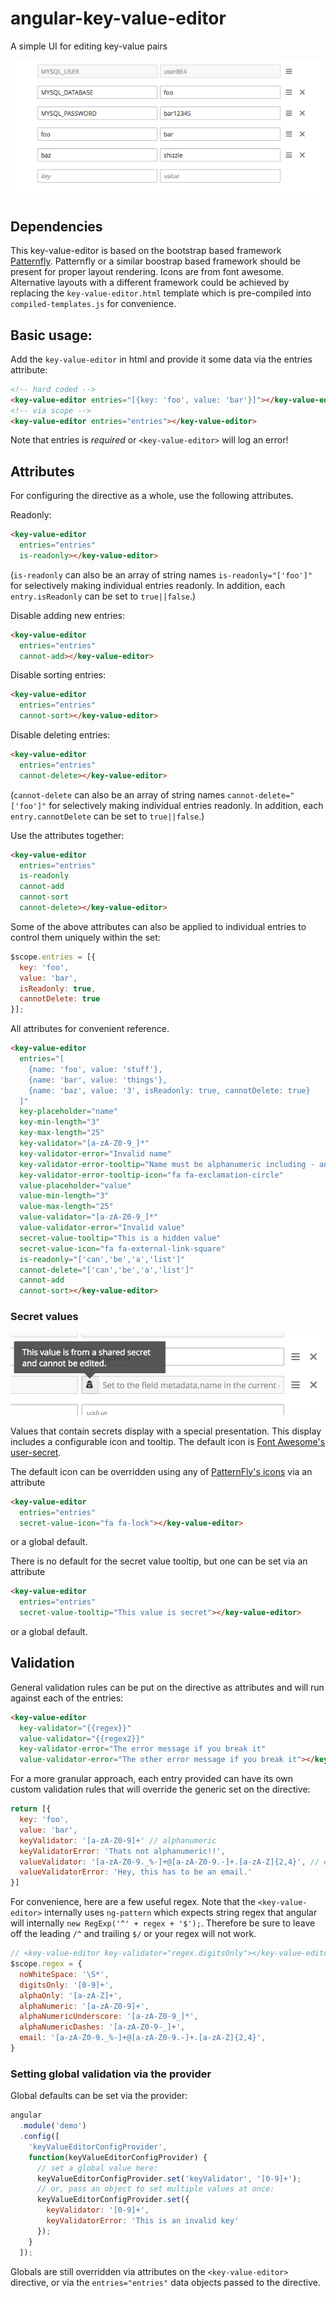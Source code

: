 # angular-key-value-editor
A simple UI for editing key-value pairs

![key-value-editor screenshot](/docs/key-value-editor-screenshot.png)

## Dependencies

This key-value-editor is based on the bootstrap based framework [Patternfly](https://www.patternfly.org/#_).  Patternfly or a similar boostrap based framework should be present for proper layout rendering. Icons are from font awesome.  Alternative layouts with a different framework could be achieved by replacing the `key-value-editor.html` template which is pre-compiled into `compiled-templates.js` for convenience.

## Basic usage:

Add the `key-value-editor` in html and provide it some data via the entries attribute:

```html
<!-- hard coded -->
<key-value-editor entries="[{key: 'foo', value: 'bar'}]"></key-value-editor>
<!-- via scope -->
<key-value-editor entries="entries"></key-value-editor>
```
Note that entries is *required* or `<key-value-editor>` will log an error!

## Attributes

For configuring the directive as a whole, use the following attributes.  

Readonly:
```html
<key-value-editor
  entries="entries"
  is-readonly></key-value-editor>
```
(`is-readonly` can also be an array of string names `is-readonly="['foo']"` for selectively making individual entries readonly.  In addition, each `entry.isReadonly` can be set to `true||false`.)

Disable adding new entries:
```html
<key-value-editor
  entries="entries"
  cannot-add></key-value-editor>
```

Disable sorting entries:
```html
<key-value-editor
  entries="entries"
  cannot-sort></key-value-editor>
```

Disable deleting entries:
```html
<key-value-editor
  entries="entries"
  cannot-delete></key-value-editor>
```
(`cannot-delete` can also be an array of string names `cannot-delete="['foo']"` for selectively making individual entries readonly.  In addition, each `entry.cannotDelete` can be set to `true||false`.)

Use the attributes together:
```html
<key-value-editor
  entries="entries"
  is-readonly
  cannot-add    
  cannot-sort
  cannot-delete></key-value-editor>
```

Some of the above attributes can also be applied to individual entries to control them uniquely within the set:
```javascript
$scope.entries = [{
  key: 'foo',
  value: 'bar',
  isReadonly: true,
  cannotDelete: true
}];
```
All attributes for convenient reference.
```html
<key-value-editor
  entries="[
    {name: 'foo', value: 'stuff'},
    {name: 'bar', value: 'things'},
    {name: 'baz', value: '3', isReadonly: true, cannotDelete: true}
  ]"
  key-placeholder="name"
  key-min-length="3"
  key-max-length="25"
  key-validator="[a-zA-Z0-9_]*"
  key-validator-error="Invalid name"
  key-validator-error-tooltip="Name must be alphanumeric including - and _"
  key-validator-error-tooltip-icon="fa fa-exclamation-circle"
  value-placeholder="value"
  value-min-length="3"
  value-max-length="25"
  value-validator="[a-zA-Z0-9_]*"
  value-validator-error="Invalid value"
  secret-value-tooltip="This is a hidden value"
  secret-value-icon="fa fa-external-link-square"
  is-readonly="['can','be','a','list']"
  cannot-delete="['can','be','a','list']"
  cannot-add    
  cannot-sort></key-value-editor>
```


### Secret values

![key-value-editor screenshot](/docs/key-value-editor-secret-screenshot.png)

Values that contain secrets display with a special presentation.  This display includes a configurable icon and tooltip.  The
default icon is [Font Awesome's user-secret](http://fontawesome.io/icon/user-secret/).

The default icon can be overridden using any of [PatternFly's icons](https://www.patternfly.org/styles/icons/#_) via an attribute

```html
<key-value-editor
  entries="entries"
  secret-value-icon="fa fa-lock"></key-value-editor>
```

or a global default.

There is no default for the secret value tooltip, but one can be set via an
attribute

```html
<key-value-editor
  entries="entries"
  secret-value-tooltip="This value is secret"></key-value-editor>
```

or a global default.

## Validation

General validation rules can be put on the directive as attributes and will run
against each of the entries:

```html
<key-value-editor
  key-validator="{{regex}}"
  value-validator="{{regex2}}"
  key-validator-error="The error message if you break it"
  value-validator-error="The other error message if you break it"></key-value-editor>
```

For a more granular approach, each entry provided can have its own custom validation rules that will override the generic set on the directive:

```javascript
return [{
  key: 'foo',
  value: 'bar',
  keyValidator: '[a-zA-Z0-9]+' // alphanumeric
  keyValidatorError: 'Thats not alphanumeric!!',
  valueValidator: '[a-zA-Z0-9._%-]+@[a-zA-Z0-9.-]+.[a-zA-Z]{2,4}', // email address
  valueValidatorError: 'Hey, this has to be an email.'
}]
```
For convenience, here are a few useful regex.  Note that the `<key-value-editor>` internally uses `ng-pattern` which expects string regex that angular will internally `new RegExp('^' + regex + '$');`.  Therefore be sure to leave off the leading `/^` and trailing `$/` or your regex will not work.

```javascript
// <key-value-editor key-validator="regex.digitsOnly"></key-value-editor>
$scope.regex = {
  noWhiteSpace: '\S*',
  digitsOnly: '[0-9]+',
  alphaOnly: '[a-zA-Z]+',
  alphaNumeric: '[a-zA-Z0-9]+',
  alphaNumericUnderscore: '[a-zA-Z0-9_]*',
  alphaNumericDashes: '[a-zA-Z0-9-_]+',
  email: '[a-zA-Z0-9._%-]+@[a-zA-Z0-9.-]+.[a-zA-Z]{2,4}',
}
```

### Setting global validation via the provider

Global defaults can be set via the provider:

```javascript
angular
  .module('demo')
  .config([
    'keyValueEditorConfigProvider',
    function(keyValueEditorConfigProvider) {
      // set a global value here:
      keyValueEditorConfigProvider.set('keyValidator', '[0-9]+');
      // or, pass an object to set multiple values at once:
      keyValueEditorConfigProvider.set({
        keyValidator: '[0-9]+',
        keyValidatorError: 'This is an invalid key'
      });
    }
  ]);
```
Globals are still overridden via attributes on the `<key-value-editor>` directive, or via the `entries="entries"` data objects passed to the directive.
